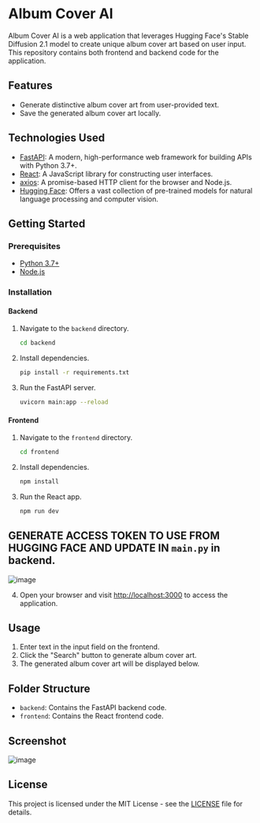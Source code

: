 # Album Cover AI

Album Cover AI is a web application that leverages Hugging Face's Stable Diffusion 2.1 model to create unique album cover art based on user input. This repository contains both frontend and backend code for the application.

## Features

- Generate distinctive album cover art from user-provided text.
- Save the generated album cover art locally.

## Technologies Used

- [FastAPI](https://fastapi.tiangolo.com/): A modern, high-performance web framework for building APIs with Python 3.7+.
- [React](https://reactjs.org/): A JavaScript library for constructing user interfaces.
- [axios](https://axios-http.com/): A promise-based HTTP client for the browser and Node.js.
- [Hugging Face](https://huggingface.co/): Offers a vast collection of pre-trained models for natural language processing and computer vision.

## Getting Started

### Prerequisites

- [Python 3.7+](https://www.python.org/downloads/)
- [Node.js](https://nodejs.org/en/download/)

### Installation

#### Backend

1. Navigate to the `backend` directory.

    ```bash
    cd backend
    ```

2. Install dependencies.

    ```bash
    pip install -r requirements.txt
    ```

3. Run the FastAPI server.

    ```bash
    uvicorn main:app --reload
    ```

#### Frontend

1. Navigate to the `frontend` directory.

    ```bash
    cd frontend
    ```

2. Install dependencies.

    ```bash
    npm install
    ```

3. Run the React app.

    ```bash
    npm run dev
    ```
## GENERATE ACCESS TOKEN TO USE FROM HUGGING FACE AND UPDATE IN `main.py` in backend.
![image](https://github.com/ARPIT2128/cover-art-ai/assets/93235104/73899cfa-3dd5-4e65-b579-8b7a86585afb)

4. Open your browser and visit [http://localhost:3000](http://localhost:3000) to access the application.

## Usage

1. Enter text in the input field on the frontend.
2. Click the "Search" button to generate album cover art.
3. The generated album cover art will be displayed below.

## Folder Structure

- `backend`: Contains the FastAPI backend code.
- `frontend`: Contains the React frontend code.
## Screenshot
![image](https://github.com/ARPIT2128/cover-art-ai/assets/93235104/2120d783-ea64-4eab-a1f8-3a7f6b14ff5c)

## License

This project is licensed under the MIT License - see the [LICENSE](LICENSE) file for details.
